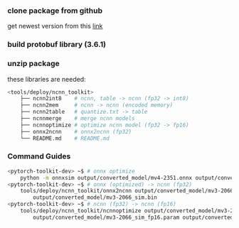 ### clone package from github

get newest version from this [link](https://github.com/Tencent/ncnn/releases/latest)

### build protobuf library (3.6.1)

### unzip package

these libraries are needed:

```bash
<tools/deploy/ncnn_toolkit>
    ├── ncnn2int8    # ncnn, table -> ncnn (fp32 -> int8)
    ├── ncnn2mem     # ncnn -> ncnn (encoded memory)
    ├── ncnn2table   # quantize.txt -> table
    ├── ncnnmerge    # merge ncnn models
    ├── ncnnoptimize # optimize ncnn model (fp32 -> fp16)
    ├── onnx2ncnn    # onnx2ncnn (fp32)
    └── README.md    # README.md
```

### Command Guides

```bash
<pytorch-toolkit-dev> ~$ # onnx optimize
    python -m onnxsim output/converted_model/mv4-2351.onnx output/converted_model/mv4-2351_sim.onnx
<pytorch-toolkit-dev> ~$ # onnx (optimized) -> ncnn (fp32)
    tools/deploy/ncnn_toolkit/onnx2ncnn output/converted_model/mv3-2066_sim.onnx output/converted_model/mv3-2066_sim.param \
        output/converted_model/mv3-2066_sim.bin
<pytorch-toolkit-dev> ~$ # ncnn (fp32) -> ncnn (fp16)
    tools/deploy/ncnn_toolkit/ncnnoptimize output/converted_model/mv3-2066_sim.param output/converted_model/mv3-2066_sim.bin \
        output/converted_model/mv3-2066_sim_fp16.param output/converted_model/mv3-2066_sim_fp16.bin 1
```
